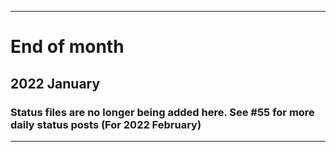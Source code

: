 ***

# End of month

## 2022 January

### Status files are no longer being added here. See #55 for more daily status posts (For 2022 February)

***

